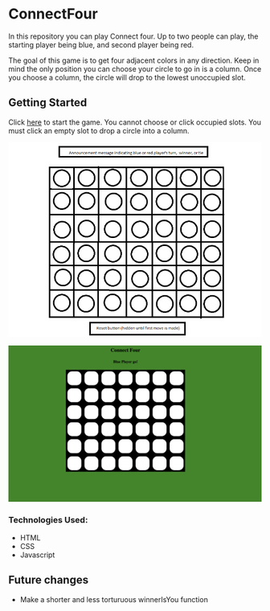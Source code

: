 # ConnectFour


In this repository you can play Connect four. Up to two people can play, the starting player being blue, and second player being red. 

The goal of this game is to get four adjacent colors in any direction. Keep in mind the only position you can choose your circle to go in is a column. Once you choose a column, the circle will drop to the lowest unoccupied slot.



## Getting Started

Click [here](https://johnnywiseau141.github.io/ConnectFour/) to start the game. You cannot choose or click occupied slots. You must click an empty slot to drop a circle into a column.




![wireframe](images/connect4wireframe.png)



![screenshots of final product game pending](images/incomplete-screenshot.png)

### Technologies Used:

- HTML
- CSS
- Javascript


## Future changes

- Make a shorter and less torturuous winnerIsYou function